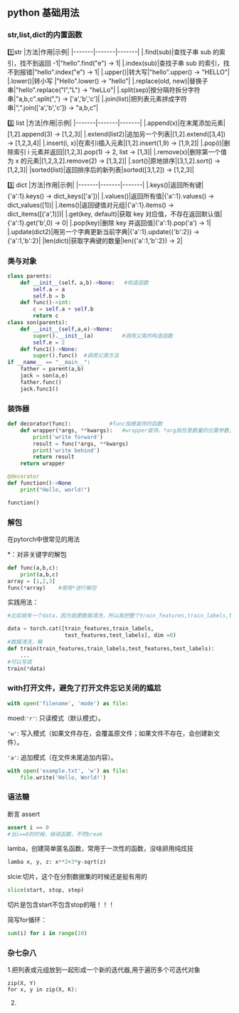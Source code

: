 ## python 基础用法

### str,list,dict的内置函数
1️⃣str
|方法|作用|示例|
|-------|-------|-------|
|.find(sub)|查找子串 sub 的索引，找不到返回 -1|"hello".find("e") → 1|
|.index(sub)|查找子串 sub 的索引，找不到报错|"hello".index("e") → 1|
|.upper()|转大写|"hello".upper() → "HELLO"|
|.lower()|转小写	|"Hello".lower() → "hello"|
|.replace(old, new)|替换子串|"hello".replace("l","L") → "heLLo"|
|.split(sep)|按分隔符拆分字符串|"a,b,c".split(",") → ['a','b','c']|
|.join(list)|把列表元素拼成字符串|",".join(['a','b','c']) → "a,b,c"|

2️⃣ list
|方法|作用|示例|
|-------|-------|-------|
|.append(x)|在末尾添加元素|[1,2].append(3) → [1,2,3]|
|.extend(list2)|追加另一个列表|[1,2].extend([3,4]) → [1,2,3,4]|
|.insert(i, x)|在索引i插入元素|[1,2].insert(1,9) → [1,9,2]|
|.pop(i)|删除索引 i 元素并返回|[1,2,3].pop(1) → 2, list → [1,3]|
|.remove(x)|删除第一个值为 x 的元素|[1,2,3,2].remove(2) → [1,3,2]|
|.sort()|原地排序|[3,1,2].sort() → [1,2,3]|
|sorted(list)|返回排序后的新列表|sorted([3,1,2]) → [1,2,3]|

3️⃣ dict
|方法|作用|示例|
|-------|-------|-------|
|.keys()|返回所有键|{'a':1}.keys() → dict_keys(['a'])|
|.values()|返回所有值|{'a':1}.values() → dict_values([1])|
|.items()|返回键值对元组|{'a':1}.items() → dict_items([('a',1)])|
|.get(key, default)|获取 key 对应值，不存在返回默认值|{'a':1}.get('b',0) → 0|
|.pop(key)|删除 key 并返回值|{'a':1}.pop('a') → 1|
|.update(dict2)|用另一个字典更新当前字典|{'a':1}.update({'b':2}) → {'a':1,'b':2}|
|len(dict)|获取字典键的数量|len({'a':1,'b':2}) → 2|
### 类与对象

```python
class parents:
    def __init__(self，a,b)->None:	#构造函数
        self.a = a
        self.b = b
    def func()->int:
        c = self.a + self.b
        return c
class son(parents):
    def __init__(self,a,e)->None:
        super().__init__(a)			#调用父类的构造函数
        self.e = 2		
    def func1()->None:
        super().func()	#调用父类方法 
if __name__ == "__main__":
    father = parent(a,b)
    jack = son(a,e)
    father.func()
    jack.func1()
```

###  装饰器

```python
def decorator(func):			#func指被装饰的函数
    def wrapper(*args, **kwargs):	#wrapper装饰，*arg指任意数量的位置参数, **kwargs关键字参数（字典），*用法见下词条‘解包’
    	print('write forward')
        result = func(*args, **kwargs)
        print('write behind')
        return result
    return wrapper

@decorator
def function()->None
    print("Hello, world!")

function()      
```

### 解包

在pytorch中很常见的用法

*：对非关键字的解包

```python
def func(a,b,c):
    print(a,b,c)
array = [1,2,3]
func(*array)	#使用*进行解包
```

实践用法：

```python
#比如我有一个data，因为我要数据清洗，所以我把整个train_features,train_labels,test_features,test_labels通过concat函数捏成一个data,那么当我要调用train函数时

data = torch.cat([train_features,train_labels,
                  test_features,test_labels], dim =0)
#数据清洗，略
def train(train_features,train_labels,test_features,test_labels):
    ...
#可以写成
train(*data)
```

### with打开文件，避免了打开文件忘记关闭的尴尬

```python
with open('filename', 'mode') as file:
```

moed:`'r'`: 只读模式（默认模式）。

`'w'`: 写入模式（如果文件存在，会覆盖原文件；如果文件不存在，会创建新文件）。

`'a'`: 追加模式（在文件末尾追加内容）。

```python
with open('example.txt', 'w') as file:
    file.write('Hello, World!')
```

###  语法糖

断言 assert

```python
assert i == 0
#当i==0的时候，继续函数，不然break
```

lamba，创建简单匿名函数，常用于一次性的函数，没啥卵用纯炫技

```python
lamba x, y, z: x**2+3*y-sqrt(z)
```

slcie:切片，这个在分割数据集的时候还是挺有用的

```python
slice(start, stop, step)
```
切片是包含start不包含stop的哦！！！

简写for循环：
```python
sum(i) for i in range(10)
```
### 杂七杂八
1.把列表或元组放到一起形成一个新的迭代器,用于遍历多个可迭代对象
```pythopn
zip(X, Y)
for x, y in zip(X, K):
```
2.



